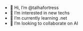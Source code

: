 - 👋 Hi, I’m @talhafortress
- 👀 I’m interested in new techs
- 🌱 I’m currently learning .net
- 💞️ I’m looking to collaborate on AI

<!---
talhafortress/talhafortress is a ✨ special ✨ repository because its `README.md` (this file) appears on your GitHub profile.
You can click the Preview link to take a look at your changes.
--->
